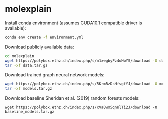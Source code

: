 # molexplain

Install conda environment (assumes CUDA10.1 compatible driver is available):

```bash
conda env create -f environment.yml
```


Download publicly available data:

```bash
cd molexplain
wget https://polybox.ethz.ch/index.php/s/m1xwgbyPz4uHwYS/download -O data.tar.gz
tar -xf data.tar.gz

```


Download trained graph neural network models:

``` bash
wget https://polybox.ethz.ch/index.php/s/5KrmRzDsHfsgfYJ/download -O models.tar.gz
tar -xf models.tar.gz
```

Download baseline Sheridan et al. (2019) random forests models:

```
wget https://polybox.ethz.ch/index.php/s/xVa0wX5qnKlTi2J/download -O baseline_models.tar.gz

```